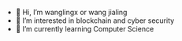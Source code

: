 - 👋 Hi, I’m wanglingx or wang jialing 
- 👀 I’m interested in blockchain and cyber security
- 🌱 I’m currently learning Computer Science

<!---
wanglingx/wanglingx is a ✨ special ✨ repository because its `README.md` (this file) appears on your GitHub profile.
You can click the Preview link to take a look at your changes.
--->
